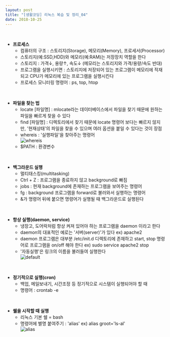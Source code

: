 ```yaml
---
layout: post
title: "[생활코딩] 리눅스 복습 및 정리_04"
date: 2018-10-25
---  
```

<br/>  

* **프로세스**  
  * 컴퓨터의 구조 : 스토리지(Storage), 메모리(Memory), 프로세서(Processor)  
  * 스토리지(예:SSD,HDD)와 메모리(예:RAM)는 저장장치 역할을 한다  
  * 스토리지 : 가격↓, 용량↑, 속도↓ (메모리는 스토리지와 가격/용량/속도 반대)  
  * 프로그램을 실행시키면 : 스토리지에 저장되어 있는 프로그램이 메모리에 적재되고 CPU가 메모리에 있는 프로그램을 실행시킨다  
  * 프로세스 모니터링 명령어 : ps, top, htop  

<br/>

* **파일을 찾는 법**  
  * locate [파일명] : mlocate라는 데이터베이스에서 파일을 찾기 때문에 원하는 파일을 빠르게 찾을 수 있다  
  * find [파일명] : 디렉토리에서 찾기 때문에 locate 명령어 보다는 빠르지 않지만, '현재상태'의 파일을 찾을 수 있으며 
  여러 옵션을 붙일 수 있다는 것이 장점  
  * whereis : '실행파일'을 찾아주는 명령어  
  ![whereis](https://user-images.githubusercontent.com/29648470/47469943-7ce8be80-d83e-11e8-8e1e-baf2a89ea190.PNG)  
  * $PATH : 환경변수  
  
<br/>  

* **백그라운드 실행**  
  * 멀티태스킹(multitasking)  
  * Ctrl + Z : 프로그램을 종료하지 않고 background로 빠짐  
  * jobs : 현재 background에 존재하는 프로그램을 보여주는 명령어  
  * fg : background 프로그램을 forward로 불러와서 실행하는 명령어  
  * &가 명령어 뒤에 붙으면 명령어가 실행될 때 백그라운드로 실행된다

<br/>

* **항상 실행(daemon, service)**  
  * 냉장고, 도어락처럼 항상 켜져 있어야 하는 프로그램을 daemon 이라고 한다  
  * daemon의 대표적인 예로는 '서버(server)'가 있다 ex) apache2  
  * daemon 프로그램은 대부분 /etc/init.d 디렉토리에 존재하고 start, stop 명령어로 프로그램을 on/off 해야 한다 ex) sudo service apache2 stop  
  * '자동실행'은 링크의 이름을 불러들여 실행한다  
  ![default](https://user-images.githubusercontent.com/29648470/47471499-7ad62e00-d845-11e8-983b-b18a8d4e1538.PNG)  
  
<br/>  

* **정기적으로 실행(cron)**  
  * 백업, 메일보내기, 시간조정 등 정기적으로 시스템이 실행되어야 할 때  
  * 명령어 : crontab -e  

<br/>  

* **쉘을 시작할 때 실행**  
  * 리눅스 기본 쉘 = bash   
  * 명령어에 별명 붙여주기 : 'alias' ex) alias groot='ls-al'  
  ![alias](https://user-images.githubusercontent.com/29648470/47472193-b9211c80-d848-11e8-88d1-9f669c50b7a7.PNG)  
  
<br/>  

  
  
  
  
  
  
  
  
  
  
  
  
  
  
  

  
